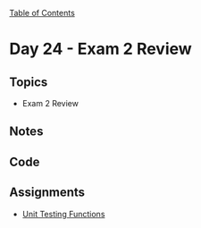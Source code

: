 [Table of Contents](/README.md)

# Day 24 - Exam 2 Review

## Topics
* Exam 2 Review

## Notes
<!-- More detailed notes from class, including whiteboard photos etc -->

## Code
<!-- Make sure to update the XX in the folder name if you uncomment this block-->
<!-- [Code we wrote in class today](https://github.com/TIY-Austin-Front-End-Engineering/Curriculum/tree/feb2016/notes/day-25/examples) -->

## Assignments
* [Unit Testing Functions](https://online.theironyard.com/library/paths/115/units/863/assignments/1515)
